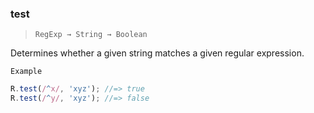 ### test

> `RegExp → String → Boolean`

Determines whether a given string matches a given regular expression.

`Example`

```js
R.test(/^x/, 'xyz'); //=> true
R.test(/^y/, 'xyz'); //=> false
```
